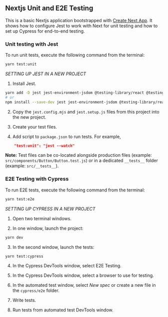## Nextjs Unit and E2E Testing

This is a basic Nextjs application bootstrapped with [Create Next App](https://github.com/vercel/next.js/tree/canary/packages/create-next-app#readme). It shows how to configure Jest to work with Next for unit testing and how to set up Cypress for end-to-end testing.

### Unit testing with Jest

To run unit tests, execute the following command from the terminal:

```bash
yarn test:unit
```

_SETTING UP JEST IN A NEW PROJECT_

1. Install Jest.

```bash
yarn add -D jest jest-environment-jsdom @testing-library/react @testing-library/dom @testing-library/jest-dom
# or
npm install --save-dev jest jest-environment-jsdom @testing-library/react @testing-library/dom @testing-library/jest-dom
```

2. Copy the `jest.config.mjs` and `jest.setup.js` files from this project into the new project.

3. Create your test files.

4. Add script to `package.json` to run tests. For example,

```json
    "test:unit": "jest --watch"
```

**Note:** Test files can be co-located alongside production files (example: `src/components/Button/Button.test.js`) or in a dedicated `__tests__` folder (example: `src/__tests__`).

### E2E Testing with Cypress

To run E2E tests, execute the following command from the terminal:

```bash
yarn test:e2e
```

_SETTING UP CYPRESS IN A NEW PROJECT_

1. Open two terminal windows.

2. In one window, launch the project:

```bash
yarn dev
```

3. In the second window, launch the tests:

```bash
yarn test:cypress
```

4. In the Cypress DevTools window, select E2E Testing.

5. In the Cypress DevTools window, select a browser to use for testing.

6. In the automated test window, select _New spec_ or create a new file in the `cypress/e2e` folder.

7. Write tests.

8. Run tests from automated test DevTools window.
